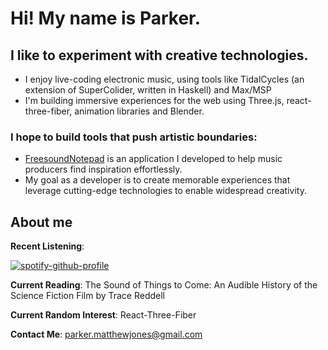 # Hi!  My name is Parker.

## I like to experiment with creative technologies.
  * I enjoy live-coding electronic music, using tools like TidalCycles (an extension of SuperColider, written in Haskell) and Max/MSP
  * I'm building immersive experiences for the web using Three.js, react-three-fiber, animation libraries and Blender.

### I hope to build tools that push artistic boundaries:
  * [FreesoundNotepad](https://parkermjones.github.io/Freesound-Notepad/) is an application I developed to help music producers find inspiration effortlessly.
  * My goal as a developer is to create memorable experiences that leverage cutting-edge technologies to enable widespread creativity.
  
## About me
**Recent Listening**: 

[![spotify-github-profile](https://spotify-github-profile.vercel.app/api/view?uid=sudaunt&cover_image=true&theme=novatorem)](https://spotify-github-profile.vercel.app/api/view?uid=sudaunt&redirect=true)

**Current Reading**: The Sound of Things to Come: An Audible History of the Science Fiction Film by Trace Reddell

**Current Random Interest**: React-Three-Fiber

**Contact Me**: parker.matthewjones@gmail.com
